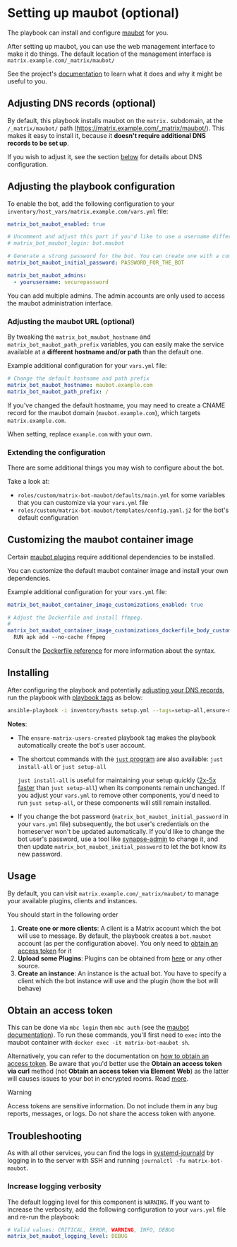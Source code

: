 <!--
SPDX-FileCopyrightText: 2022 - 2024 MDAD project contributors
SPDX-FileCopyrightText: 2022 Dennis Ciba
SPDX-FileCopyrightText: 2022 Julian-Samuel Gebühr
SPDX-FileCopyrightText: 2024 - 2025 Suguru Hirahara
SPDX-FileCopyrightText: 2024 Fabio Bonelli
SPDX-FileCopyrightText: 2024 Slavi Pantaleev

SPDX-License-Identifier: AGPL-3.0-or-later
-->

# Setting up maubot (optional)

The playbook can install and configure [maubot](https://github.com/maubot/maubot) for you.

After setting up maubot, you can use the web management interface to make it do things. The default location of the management interface is `matrix.example.com/_matrix/maubot/`

See the project's [documentation](https://docs.mau.fi/maubot/usage/basic.html) to learn what it does and why it might be useful to you.

## Adjusting DNS records (optional)

By default, this playbook installs maubot on the `matrix.` subdomain, at the `/_matrix/maubot/` path (https://matrix.example.com/_matrix/maubot/). This makes it easy to install it, because it **doesn't require additional DNS records to be set up**.

If you wish to adjust it, see the section [below](#adjusting-the-maubot-url-optional) for details about DNS configuration.

## Adjusting the playbook configuration

To enable the bot, add the following configuration to your `inventory/host_vars/matrix.example.com/vars.yml` file:

```yaml
matrix_bot_maubot_enabled: true

# Uncomment and adjust this part if you'd like to use a username different than the default
# matrix_bot_maubot_login: bot.maubot

# Generate a strong password for the bot. You can create one with a command like `pwgen -s 64 1`.
matrix_bot_maubot_initial_password: PASSWORD_FOR_THE_BOT

matrix_bot_maubot_admins:
  - yourusername: securepassword
```

You can add multiple admins. The admin accounts are only used to access the maubot administration interface.

### Adjusting the maubot URL (optional)

By tweaking the `matrix_bot_maubot_hostname` and `matrix_bot_maubot_path_prefix` variables, you can easily make the service available at a **different hostname and/or path** than the default one.

Example additional configuration for your `vars.yml` file:

```yaml
# Change the default hostname and path prefix
matrix_bot_maubot_hostname: maubot.example.com
matrix_bot_maubot_path_prefix: /
```

If you've changed the default hostname, you may need to create a CNAME record for the maubot domain (`maubot.example.com`), which targets `matrix.example.com`.

When setting, replace `example.com` with your own.

### Extending the configuration

There are some additional things you may wish to configure about the bot.

Take a look at:

- `roles/custom/matrix-bot-maubot/defaults/main.yml` for some variables that you can customize via your `vars.yml` file
- `roles/custom/matrix-bot-maubot/templates/config.yaml.j2` for the bot's default configuration

## Customizing the maubot container image

Certain [maubot plugins](https://plugins.mau.bot/) require additional dependencies to be installed.

You can customize the default maubot container image and install your own dependencies.

Example additional configuration for your `vars.yml` file:

```yaml
matrix_bot_maubot_container_image_customizations_enabled: true

# Adjust the Dockerfile and install ffmpeg.
#
matrix_bot_maubot_container_image_customizations_dockerfile_body_custom: |
  RUN apk add --no-cache ffmpeg
```

Consult the [Dockerfile reference](https://docs.docker.com/reference/dockerfile/) for more information about the syntax.

## Installing

After configuring the playbook and potentially [adjusting your DNS records](#adjusting-dns-records), run the playbook with [playbook tags](playbook-tags.md) as below:

<!-- NOTE: let this conservative command run (instead of install-all) to make it clear that failure of the command means something is clearly broken. -->
```sh
ansible-playbook -i inventory/hosts setup.yml --tags=setup-all,ensure-matrix-users-created,start
```

**Notes**:

- The `ensure-matrix-users-created` playbook tag makes the playbook automatically create the bot's user account.

- The shortcut commands with the [`just` program](just.md) are also available: `just install-all` or `just setup-all`

  `just install-all` is useful for maintaining your setup quickly ([2x-5x faster](../CHANGELOG.md#2x-5x-performance-improvements-in-playbook-runtime) than `just setup-all`) when its components remain unchanged. If you adjust your `vars.yml` to remove other components, you'd need to run `just setup-all`, or these components will still remain installed.

- If you change the bot password (`matrix_bot_maubot_initial_password` in your `vars.yml` file) subsequently, the bot user's credentials on the homeserver won't be updated automatically. If you'd like to change the bot user's password, use a tool like [synapse-admin](configuring-playbook-synapse-admin.md) to change it, and then update `matrix_bot_maubot_initial_password` to let the bot know its new password.

## Usage

By default, you can visit `matrix.example.com/_matrix/maubot/` to manage your available plugins, clients and instances.

You should start in the following order
1. **Create one or more clients**: A client is a Matrix account which the bot will use to message. By default, the playbook creates a `bot.maubot` account (as per the configuration above). You only need to [obtain an access token](#obtaining-an-access-token) for it
2. **Upload some Plugins**: Plugins can be obtained from [here](https://github.com/maubot/maubot#plugins) or any other source.
3. **Create an instance**: An instance is the actual bot. You have to specify a client which the bot instance will use and the plugin (how the bot will behave)

## Obtain an access token

This can be done via `mbc login` then `mbc auth` (see the [maubot documentation](https://docs.mau.fi/maubot/usage/cli/auth.html)). To run these commands, you'll first need to `exec` into the maubot container with `docker exec -it matrix-bot-maubot sh`.

Alternatively, you can refer to the documentation on [how to obtain an access token](obtaining-access-tokens.md). Be aware that you'd better use the **Obtain an access token via curl** method (not **Obtain an access token via Element Web**) as the latter will causes issues to your bot in encrypted rooms. Read [more](https://docs.mau.fi/maubot/usage/basic.html#creating-clients).

> [!WARNING]
> Access tokens are sensitive information. Do not include them in any bug reports, messages, or logs. Do not share the access token with anyone.

## Troubleshooting

As with all other services, you can find the logs in [systemd-journald](https://www.freedesktop.org/software/systemd/man/systemd-journald.service.html) by logging in to the server with SSH and running `journalctl -fu matrix-bot-maubot`.

### Increase logging verbosity

The default logging level for this component is `WARNING`. If you want to increase the verbosity, add the following configuration to your `vars.yml` file and re-run the playbook:

```yaml
# Valid values: CRITICAL, ERROR, WARNING, INFO, DEBUG
matrix_bot_maubot_logging_level: DEBUG
```
